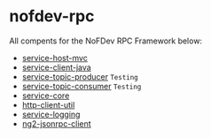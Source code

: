 # nofdev-rpc

All compents for the NoFDev RPC Framework below:  

* [service-host-mvc](https://github.com/nofdev/service-host-mvc)
* [service-client-java](https://github.com/nofdev/service-client-java)
* [service-topic-producer]() `Testing`
* [service-topic-consumer]() `Testing`
* [service-core](https://github.com/nofdev/service-core)
* [http-client-util](https://github.com/nofdev/http-client-util)
* [service-logging](https://github.com/nofdev/service-logging)
* [ng2-jsonrpc-client](https://github.com/nofdev/ng2-jsonrpc-client)
